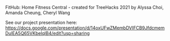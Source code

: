FitHub: Home Fitness Central - created for TreeHacks 2021 by Alyssa Choi, Amanda Cheung, Cheryl Wang

See our project presentation here: https://docs.google.com/presentation/d/14oxUFwZMembDVIFCB9JfdcmemDulEA5Q65VKbelqlB4/edit?usp=sharing
